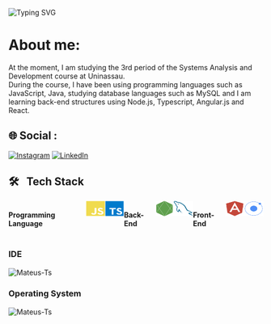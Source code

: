 ![Typing SVG](https://readme-typing-svg.demolab.com?font=Sometype+Mono&weight=600&size=30&duration=4000&pause=1000&color=FFFF00&random=true&width=435&lines=Hey%2C+I'm+Mateus+Lins)

##

# About me:
At the moment, I am studying the 3rd period of the Systems Analysis and Development course at Uninassau.<br> During the course, I have been using programming languages ​​such as JavaScript, Java, studying database languages ​​such as MySQL and I am learning back-end structures using Node.js, Typescript, Angular.js and React.


## 🌐 Social :
[![Instagram](https://img.shields.io/badge/Instagram-%23E4405F.svg?logo=Instagram&logoColor=white)](https://www.instagram.com/lyvedoficial/)
[![LinkedIn](https://img.shields.io/badge/LinkedIn-%230077B5.svg?logo=linkedin&logoColor=white)](https://www.linkedin.com/in/mateus-lins-chagas-954540344/) 

<h2> 🛠 &nbsp; Tech Stack </h2>

<div style="display: flex">
  <h4> Programming Language </h4>
  <img align="center" alt="Mateus-Js" height="30" width="40" src="https://raw.githubusercontent.com/devicons/devicon/master/icons/javascript/javascript-plain.svg">
  <img align="center" alt="Mateus-Ts" height="30" width="40" src="https://raw.githubusercontent.com/devicons/devicon/master/icons/typescript/typescript-plain.svg">
  
<h4> Back-End </h4>
  
  <img align="center" alt="Mateus-Node" height="30" width="40" src="https://raw.githubusercontent.com/devicons/devicon/master/icons/nodejs/nodejs-plain.svg">
  <img align="center" alt="Mateus-MySQL" height="30" width="40" src="https://raw.githubusercontent.com/devicons/devicon/ca28c779441053191ff11710fe24a9e6c23690d6/icons/mysql/mysql-original.svg">

<h4> Front-End </h4>

  <img align="center" alt="Mateus-Angular" height="30" width="40" src="https://raw.githubusercontent.com/devicons/devicon/master/icons/angularjs/angularjs-plain.svg">
  <img align="center" alt="Mateus-Ionic" height="30" width="40" src="https://raw.githubusercontent.com/devicons/devicon/ca28c779441053191ff11710fe24a9e6c23690d6/icons/ionic/ionic-original.svg">
</div>

### IDE
<img align="center" alt="Mateus-Ts" height="30" width="30" src="https://user-images.githubusercontent.com/68742481/127754447-c1564795-6968-48df-9555-6fcf0392266e.png">

### Operating System
<img align="center" alt="Mateus-Ts" height="30" width="30" src="https://i.ibb.co/5KpSCNv/win11.png">



